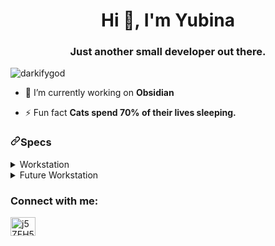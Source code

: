 <h1 align="center">Hi 👋, I'm Yubina</h1>
<h3 align="center">Just another small developer out there.</h3>

<p align="left"> <img src="https://komarev.com/ghpvc/?username=darkifygod&label=Profile%20views&color=0e75b6&style=flat" alt="darkifygod" /> </p>

- 🔭 I’m currently working on **Obsidian**

- ⚡ Fun fact **Cats spend 70% of their lives sleeping.**

<h3 dir="auto"><a id="user-content-specs" class="anchor" aria-hidden="true" href="#specs"><svg class="octicon octicon-link" viewBox="0 0 16 16" version="1.1" width="16" height="16" aria-hidden="true"><path fill-rule="evenodd" d="M7.775 3.275a.75.75 0 001.06 1.06l1.25-1.25a2 2 0 112.83 2.83l-2.5 2.5a2 2 0 01-2.83 0 .75.75 0 00-1.06 1.06 3.5 3.5 0 004.95 0l2.5-2.5a3.5 3.5 0 00-4.95-4.95l-1.25 1.25zm-4.69 9.64a2 2 0 010-2.83l2.5-2.5a2 2 0 012.83 0 .75.75 0 001.06-1.06 3.5 3.5 0 00-4.95 0l-2.5 2.5a3.5 3.5 0 004.95 4.95l1.25-1.25a.75.75 0 00-1.06-1.06l-1.25 1.25a2 2 0 01-2.83 0z"></path></svg></a>Specs</h3>

<details>
<summary>Workstation</summary>
<li>
CPU: <a href="https://www.newegg.com/intel-core-i7-3rd-gen-core-i7-3770/p/N82E16819116502" rel="nofollow">Intel i7-3770</a>
</li>
  
<li>
GPU: <a href="https://www.amazon.com/MSI-GTX-1650-OC-Ventus/dp/B086VR4VHX/ref=sr_1_1_mod_primary_new" rel="nofollow">GeForce GTX 1650 VENTUS XS 4G OC</a>
</li>
  
<li>
RAM: <a href="https://www.amazon.com/Patriot-Signature-PC3-12800-1600MHz-Heatshield/dp/B007HZTD86/ref=sr_1_3" rel="nofollow">Patriot Memory 1600Mhz 2x8GB</a>
</li>
  
<li>
Motherboard: <a href="https://www.amazon.com/GY6Y8-System-LGA1155-Optiplex-Minitower/dp/B014VU1MVU" rel="nofollow">DELL GY6Y8 (Optiplex 7010 MT 😅)</a>
</li>
  
<li>
SSD: <a href="https://www.amazon.com/PNY-CS900-120GB-Internal-Solid/dp/B0722XPTL6/ref=sr_1_3" rel="nofollow">PNY CS900 120GB 3D NAND 2.5" SATA III</a>
</li>
  
<li>
2TB HDD: <a href="https://www.amazon.com/Seagate-BarraCuda-Internal-Drive-3-5-Inch/dp/B07H2RR55Q/ref=sr_1_3" rel="nofollow">Seagate BarraCuda 2TB Internal Hard Drive HDD – 3.5 Inch SATA 6Gb/s</a>
</li>
  
<li>
1TB HDD: <a href="https://www.newegg.com/p/1Z4-002P-022Y3" rel="nofollow">Seagate BarraCuda ST1000LM048 1 TB Hard Drive 2.5</a>
</li>
</details>


<details>
<summary>Future Workstation</summary>
<li>
CPU: <a href="https://www.amazon.com/AMD-Ryzen-3600-12-Thread-Processor/dp/B07STGGQ18/ref=sr_1_1" rel+"nofollow"> Ryzen 5 3600</a>
</li>
  
<li>
GPU: <a href="https://www.amazon.com/ASUS-NVIDIA-GeForce-Gaming-Graphics/dp/B09R9L6J71/ref=sr_1_2" rel="nofollow">ASUS Dual NVIDIA GeForce RTX 3050 OC Edition</a>
</li>

<li>
RAM: <a href="https://www.newegg.com/g-skill-16gb-288-pin-ddr4-sdram/p/N82E16820232731" rel="nofollow">G.SKILL Ripjaws V Series 16GB (2 x 8GB) </a>
</li>
  
<li>
Motherboard: <a href="https://www.amazon.com/MSI-Crossfire-Motherboard-Tomahawk-B450TOMAMAX/dp/B07WF6ZQST/ref=sr_1_1" rel="nofollow"> B450 TOMAHAWK MAX II </a>
</li>
  
<li>
M.2 SSD: <a href="https://www.amazon.com/PNY-CS3030-Internal-Solid-State/dp/B07MW9M2CQ" rel="nofollow"> PNY XLR8 CS3030 250GB </a>
</li>

<li>
SSD: <a href="https://www.amazon.com/PNY-CS900-Internal-Solid-State/dp/B07Y5VDNT9/ref=sr_1_7_sspa" rel="nofollow"> PNY CS900 1TB 3D NAND 2.5" SATA III </a>
</li>
  
<li>
PSU: <a href="https://www.amazon.com/dp/B079HGL413/ref=twister_B098DSFTQM" rel="nofollow"> Corsair RMX Series (2018), RM550x </a>
</li>

<li>
Case: <a href="https://www.amazon.com/dp/B07TC73F6Y/ref=twister_B09W2Z5QQL" rel="nofollow"> NZXT H510 </a>
</li>
  
  
  
</details>

<h3 align="left">Connect with me:</h3>
<p align="left">
<a href="https://discord.gg/j5ZEH537PN" target="blank"><img align="center" src="https://raw.githubusercontent.com/rahuldkjain/github-profile-readme-generator/master/src/images/icons/Social/discord.svg" alt="j5ZEH537PN" height="30" width="40" /></a>
</p>
